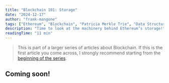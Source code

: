 ```yaml
---
title: "Blockchain 101: Storage"
date: "2024-12-17"
author: "frank-mangone"
tags: ["Ethereum", "Blockchain", "Patricia Merkle Trie", "Data Structures"]
description: "Time to look at the machinery behind Ethereum’s storage!"
readingTime: "11 min"
---
```


> This is part of a larger series of articles about Blockchain. If this is the first article you come across, I strongly recommend starting from the [beginning of the series](/en/blog/blockchain-101/how-it-all-began).

## Coming soon!
